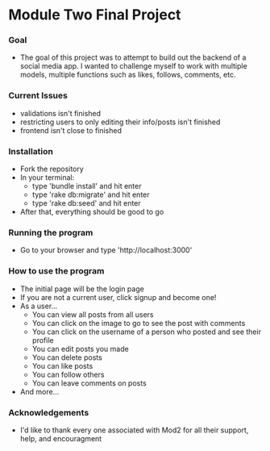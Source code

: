 Module Two Final Project
========================

### Goal

* The goal of this project was to attempt to build out the backend of a             social media app. I wanted to challenge myself to work with multiple          models, multiple functions such as likes, follows, comments, etc.

### Current Issues

* validations isn't finished
* restricting users to only editing their info/posts isn't finished
* frontend isn't close to finished

### Installation

* Fork the repository
* In your terminal:
    * type 'bundle install' and hit enter
    * type 'rake db:migrate' and hit enter
    * type 'rake db:seed' and hit enter
* After that, everything should be good to go

### Running the program

* Go to your browser and type 'http://localhost:3000'

### How to use the program

* The initial page will be the login page
* If you are not a current user, click signup and become one!
* As a user...
    * You can view all posts from all users
    * You can click on the image to go to see the post with comments
    * You can click on the username of a person who posted and see their            profile
    * You can edit posts you made
    * You can delete posts
    * You can like posts
    * You can follow others
    * You can leave comments on posts
* And more...

### Acknowledgements

* I'd like to thank every one associated with Mod2 for all their support, help, and encouragment